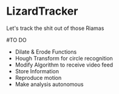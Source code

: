 # LizardTracker
Let's track the shit out of those Riamas

#TO DO
- Dilate & Erode Functions
- Hough Transform for circle recognition
- Modify Algorithm to receive video feed
- Store Information
- Reproduce motion
- Make analysis autonomous
